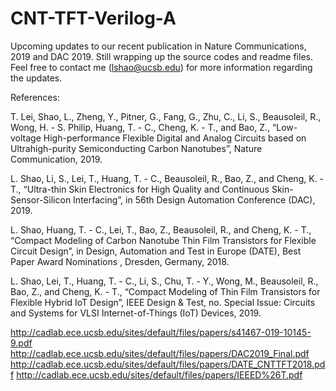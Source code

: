 # CNT-TFT-Verilog-A
Upcoming updates to our recent publication in Nature Communications, 2019 and DAC 2019. Still wrapping up the source codes and readme files. Feel free to contact me (lshao@ucsb.edu) for more information regarding the updates.

References:

T. Lei, Shao, L., Zheng, Y., Pitner, G., Fang, G., Zhu, C., Li, S., Beausoleil, R., Wong, H. - S. Philip, Huang, T. - C., Cheng, K. - T., and Bao, Z., “Low-voltage High-performance Flexible Digital and Analog Circuits based on Ultrahigh-purity Semiconducting Carbon Nanotubes”, Nature Communication, 2019.

L. Shao, Li, S., Lei, T., Huang, T. - C., Beausoleil, R., Bao, Z., and Cheng, K. - T., “Ultra-thin Skin Electronics for High Quality and Continuous Skin-Sensor-Silicon Interfacing”, in 56th Design Automation Conference (DAC), 2019.

L. Shao, Huang, T. - C., Lei, T., Bao, Z., Beausoleil, R., and Cheng, K. - T., “Compact Modeling of Carbon Nanotube Thin Film Transistors for Flexible Circuit Design”, in Design, Automation and Test in Europe (DATE), Best Paper Award Nominations , Dresden, Germany, 2018.

L. Shao, Lei, T., Huang, T. - C., Li, S., Chu, T. - Y., Wong, M., Beausoleil, R., Bao, Z., and Cheng, K. - T., “Compact Modeling of Thin Film Transistors for Flexible Hybrid IoT Design”, IEEE Design & Test, no. Special Issue: Circuits and Systems for VLSI Internet-of-Things (IoT) Devices, 2019.

http://cadlab.ece.ucsb.edu/sites/default/files/papers/s41467-019-10145-9.pdf
http://cadlab.ece.ucsb.edu/sites/default/files/papers/DAC2019_Final.pdf
http://cadlab.ece.ucsb.edu/sites/default/files/papers/DATE_CNTTFT2018.pdf
http://cadlab.ece.ucsb.edu/sites/default/files/papers/IEEED%26T.pdf
